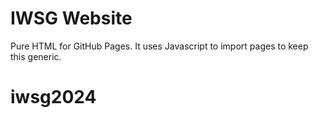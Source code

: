 # IWSG Website

Pure HTML for GitHub Pages. It uses Javascript to import pages to keep this generic.


# iwsg2024
